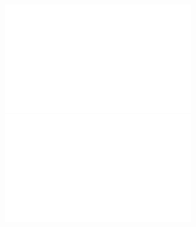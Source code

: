 ![](https://github.com/nickmachnik/github-stats/blob/master/generated/overview.svg)
![](https://github.com/nickmachnik/github-stats/blob/master/generated/languages.svg)

<!--
**nickmachnik/nickmachnik** is a ✨ _special_ ✨ repository because its `README.md` (this file) appears on your GitHub profile.

Here are some ideas to get you started:

- 🔭 I’m currently working on ...
- 🌱 I’m currently learning ...
- 👯 I’m looking to collaborate on ...
- 🤔 I’m looking for help with ...
- 💬 Ask me about ...
- 📫 How to reach me: ...
- 😄 Pronouns: ...
- ⚡ Fun fact: ...
-->
